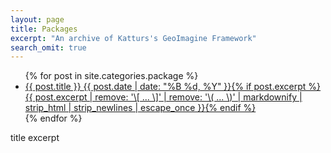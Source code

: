 ```yaml
---
layout: page
title: Packages
excerpt: "An archive of Katturs's GeoImagine Framework"
search_omit: true
---
```



<ul class="post-list">
{% for post in site.categories.package %}
  <li><article><a href="{{ site.url }}{{ packageurl.url }}">{{ post.title }} <span class="entry-date"><time datetime="{{ post.date | date_to_xmlschema }}">{{ post.date | date: "%B %d, %Y" }}</time></span>{% if post.excerpt %} <span class="excerpt">{{ post.excerpt | remove: '\[ ... \]' | remove: '\( ... \)' | markdownify | strip_html | strip_newlines | escape_once }}</span>{% endif %}</a></article></li>
{% endfor %}
</ul>

title
excerpt
